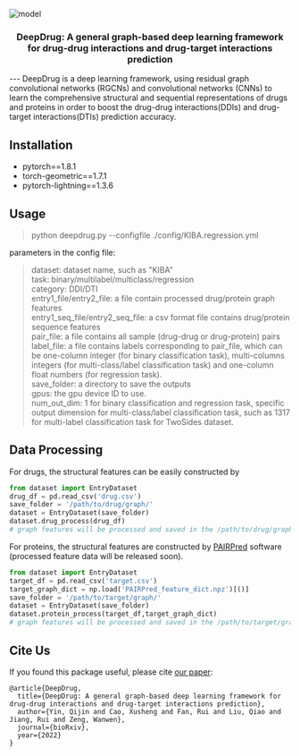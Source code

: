 ![model](https://github.com/wanwenzeng/deepdrug/blob/main/model.png)
<h3 align="center">
<p> DeepDrug: A general graph-based deep learning framework  <br>for drug-drug interactions and drug-target interactions prediction<br></h3>
---
DeepDrug is a deep learning framework, using residual graph convolutional networks (RGCNs) and convolutional networks (CNNs) to learn the comprehensive structural and sequential representations of drugs and proteins in order to boost the drug-drug interactions(DDIs) and drug-target interactions(DTIs) prediction accuracy. 

## Installation

* pytorch==1.8.1
* torch-geometric==1.7.1
* pytorch-lightning==1.3.6

## Usage

> python deepdrug.py --configfile ./config/KIBA.regression.yml

parameters in the config file:

> dataset:  dataset name, such as "KIBA"  
> task: binary/multilabel/multiclass/regression  
> category: DDI/DTI  
> entry1_file/entry2_file: a file contain processed drug/protein graph features  
> entry1_seq_file/entry2_seq_file:  a csv format file contains drug/protein sequence features  
> pair_file: a file contains all sample (drug-drug or drug-protein) pairs  
> label_file: a file contains labels corresponding to pair_file, which can be one-column integer (for binary classification task), multi-columns  integers (for multi-class/label classification task) and one-column float numbers (for regression task).  
> save_folder: a directory to save the outputs  
> gpus: the gpu device ID to use.  
> num_out_dim: 1 for binary classification and regression task, specific output dimension for multi-class/label classification task, such as 1317 for multi-label classification task for TwoSides dataset.  


## Data Processing 

For drugs, the structural features can be easily constructed by 
```python 
from dataset import EntryDataset
drug_df = pd.read_csv('drug.csv') 
save_folder = '/path/to/drug/graph/'
dataset = EntryDataset(save_folder)
dataset.drug_process(drug_df)
# graph features will be processed and saved in the /path/to/drug/graph/processed/data.pt 
```

For proteins, the structural features are constructed by [PAIRPred](https://onlinelibrary.wiley.com/doi/10.1002/prot.24479) software (processed feature data will be released soon).
```python
from dataset import EntryDataset
target_df = pd.read_csv('target.csv') 
target_graph_dict = np.load('PAIRPred_feature_dict.npz')[()]
save_folder = '/path/to/target/graph/'
dataset = EntryDataset(save_folder)
dataset.protein_process(target_df,target_graph_dict)
# graph features will be processed and saved in the /path/to/target/graph/processed/data.pt 
```

## Cite Us
If you found this package useful, please cite [our paper](https://www.biorxiv.org/content/10.1101/2020.11.09.375626v2):
```
@article{DeepDrug,
  title={DeepDrug: A general graph-based deep learning framework for drug-drug interactions and drug-target interactions prediction},
  author={Yin, Qijin and Cao, Xusheng and Fan, Rui and Liu, Qiao and Jiang, Rui and Zeng, Wanwen},
  journal={bioRxiv},
  year={2022}
}
```
